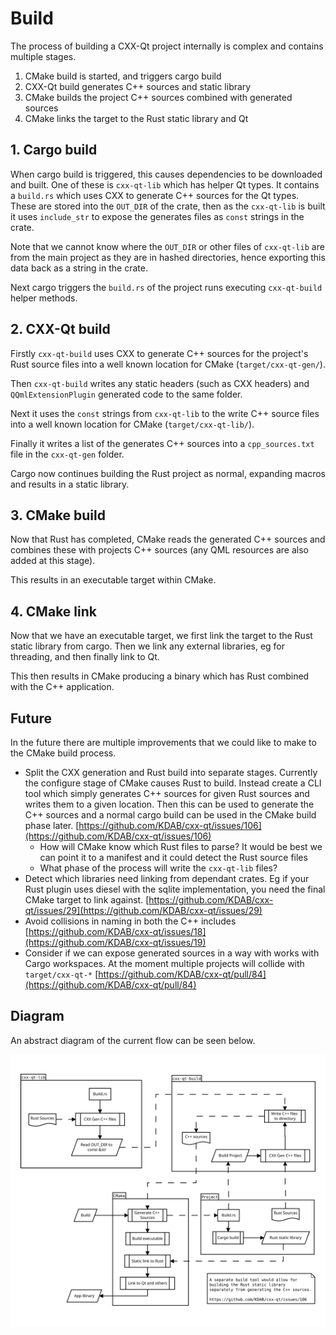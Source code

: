 <!--
SPDX-FileCopyrightText: 2022 Klarälvdalens Datakonsult AB, a KDAB Group company <info@kdab.com>
SPDX-FileContributor: Andrew Hayzen <andrew.hayzen@kdab.com>

SPDX-License-Identifier: MIT OR Apache-2.0
-->

# Build

The process of building a CXX-Qt project internally is complex and contains multiple stages.

  1. CMake build is started, and triggers cargo build
  2. CXX-Qt build generates C++ sources and static library
  3. CMake builds the project C++ sources combined with generated sources
  4. CMake links the target to the Rust static library and Qt

## 1. Cargo build

When cargo build is triggered, this causes dependencies to be downloaded and built. One of these is
`cxx-qt-lib` which has helper Qt types. It contains a `build.rs` which uses CXX to generate C++
sources for the Qt types. These are stored into the `OUT_DIR` of the crate, then as the `cxx-qt-lib`
is built it uses `include_str` to expose the generates files as `const` strings in the crate.

Note that we cannot know where the `OUT_DIR` or other files of `cxx-qt-lib` are from the main
project as they are in hashed directories, hence exporting this data back as a string in the crate.

Next cargo triggers the `build.rs` of the project runs executing `cxx-qt-build` helper methods.

## 2. CXX-Qt build

Firstly `cxx-qt-build` uses CXX to generate C++ sources for the project's Rust source files into a
well known location for CMake (`target/cxx-qt-gen/`).

Then `cxx-qt-build` writes any static headers (such as CXX headers) and `QQmlExtensionPlugin`
generated code to the same folder.

Next it uses the `const` strings from `cxx-qt-lib` to the write C++ source files into a well known
location for CMake (`target/cxx-qt-lib/`).

Finally it writes a list of the generates C++ sources into a `cpp_sources.txt` file in the
`cxx-qt-gen` folder.

Cargo now continues building the Rust project as normal,
expanding macros and results in a static library.

## 3. CMake build

Now that Rust has completed, CMake reads the generated C++ sources and combines these with projects
C++ sources (any QML resources are also added at this stage).

This results in an executable target within CMake.

## 4. CMake link

Now that we have an executable target, we first link the target to the Rust static library from
cargo. Then we link any external libraries, eg for threading, and then finally link to Qt.

This then results in CMake producing a binary which has Rust combined with the C++ application.

## Future

In the future there are multiple improvements that we could like to make to the CMake build process.

  * Split the CXX generation and Rust build into separate stages. Currently the configure stage of
    CMake causes Rust to build. Instead create a CLI tool which simply generates C++ sources
    for given Rust sources and writes them to a given location. Then this can be used to generate
    the C++ sources and a normal cargo build can be used in the CMake build phase later.
    [https://github.com/KDAB/cxx-qt/issues/106](https://github.com/KDAB/cxx-qt/issues/106)
     * How will CMake know which Rust files to parse? It would be best we can point it to a
       manifest and it could detect the Rust source files
     * What phase of the process will write the `cxx-qt-lib` files?
  * Detect which libraries need linking from dependant crates. Eg if your Rust plugin uses diesel
    with the sqlite implementation, you need the final CMake target to link against.
    [https://github.com/KDAB/cxx-qt/issues/29](https://github.com/KDAB/cxx-qt/issues/29)
  * Avoid collisions in naming in both the C++ includes
    [https://github.com/KDAB/cxx-qt/issues/18](https://github.com/KDAB/cxx-qt/issues/19)
  * Consider if we can expose generated sources in a way with works with Cargo workspaces.
    At the moment multiple projects will collide with `target/cxx-qt-*`
    [https://github.com/KDAB/cxx-qt/pull/84](https://github.com/KDAB/cxx-qt/pull/84)

## Diagram

An abstract diagram of the current flow can be seen below.

<div style="background-color: white; padding: 1rem; text-align: center;">

![Threading Abstract](../images/build_abstract.svg)

</div>

